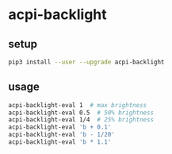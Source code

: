 # acpi-backlight

## setup

```sh
pip3 install --user --upgrade acpi-backlight
```

## usage

```sh
acpi-backlight-eval 1  # max brightness
acpi-backlight-eval 0.5  # 50% brightness
acpi-backlight-eval 1/4  # 25% brightness
acpi-backlight-eval 'b + 0.1'
acpi-backlight-eval 'b - 1/20'
acpi-backlight-eval 'b * 1.1'
```
